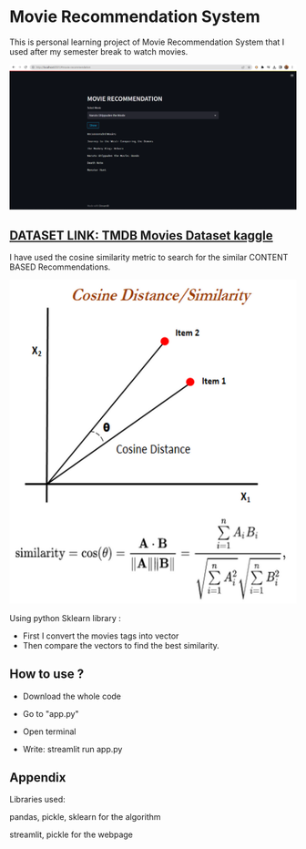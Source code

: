 
# Movie Recommendation System

This is personal learning project of Movie Recommendation System that I used after my semester break to watch movies.






![Alt text](media/screenshot.png)


## [DATASET LINK: TMDB Movies Dataset kaggle](https://www.kaggle.com/datasets/ahsanaseer/top-rated-tmdb-movies-10k?fbclid=IwAR2MpWrWpcw2QNCv_FZg2l0sjBh9xAvhrqtnZBO9K-QS6PHI1aHkdB6qLa0)




I have used the cosine similarity metric to search for the similar CONTENT BASED Recommendations.

![Alt text](media/image.png)

Using python Sklearn library :

- First I convert the movies tags into vector
- Then compare the vectors to find the best similarity.
## How to use ?

- Download the whole code 

- Go to "app.py"

- Open terminal 

- Write: streamlit run app.py
## Appendix 

Libraries used:

pandas, pickle, sklearn for the algorithm

streamlit, pickle for the webpage

